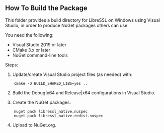 How To Build the Package
------------------------

This folder provides a build directory for LibreSSL on Windows using Visual Studio, in
order to produce NuGet packages others can use.

You need the following:

- Visual Studio 2019 or later
- CMake 3.x or later
- NuGet command-line tools

Steps:

1. Update/create Visual Studio project files (as needed) with:

```
    cmake -D BUILD_SHARED_LIBS=yes ..
```

2. Build the Debug|x64 and Release|x64 configurations in Visual Studio.

3. Create the NuGet packages:

```
    nuget pack libressl_native.nuspec
    nuget pack libressl_native.redist.nuspec
```

4. Upload to NuGet.org.
